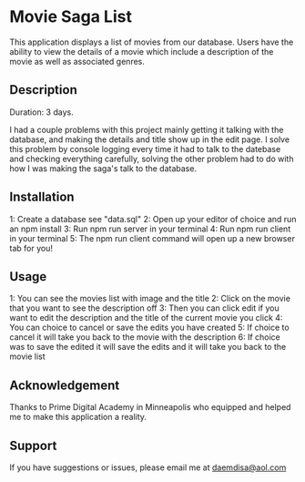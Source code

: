 # Movie Saga List
This application displays a list of movies from our database. Users have the ability to view the details of a movie which include a description of the movie as well as associated genres.

## Description
Duration: 3 days.

I had a couple problems with this project mainly getting it talking with the database, and making the details and title show up in the edit page. I solve this problem by console logging every time it had to talk to the datebase and checking everything carefully, solving the other problem had to do with how I was making the saga's talk to the database.

## Installation
1: Create a database see "data.sql" 
2: Open up your editor of choice and run an npm install 
3: Run npm run server in your terminal 
4: Run npm run client in your terminal 
5: The npm run client command will open up a new browser tab for you!

## Usage
1: You can see the movies list with image and the title
2: Click on the movie that you want to see the description off
3: Then you can click edit if you want to edit the description and the title of the current movie you click
4: You can choice to cancel or save the edits you have created
5: If choice to cancel it will take you back to the movie with the description
6: If choice was to save the edited it will save the edits and it will take you back to the movie list

## Acknowledgement
Thanks to Prime Digital Academy in Minneapolis who equipped and helped me to make this application a reality.

## Support
If you have suggestions or issues, please email me at daemdisa@aol.com
